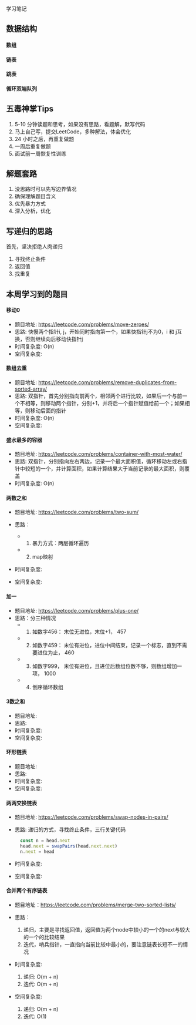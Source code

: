 学习笔记
## 数据结构
#### 数组

#### 链表

#### 跳表

#### 循环双端队列

## 五毒神掌Tips
1. 5-10 分钟读题和思考，如果没有思路，看题解，默写代码
2. 马上自己写，提交LeetCode，多种解法，体会优化
3. 24 小时之后，再重复做题
4. 一周后重复做题
5. 面试前一周恢复性训练

## 解题套路
1. 没思路时可以先写边界情况
2. 确保理解题目含义
3. 优先暴力方式
4. 深入分析，优化

## 写递归的思路
首先，坚决拒绝人肉递归

1. 寻找终止条件
2. 返回值
3. 找重复

## 本周学习到的题目

#### 移动0
- 题目地址: https://leetcode.com/problems/move-zeroes/
- 思路: 快慢两个指针i, j，开始同时指向第一个，如果快指针j不为0，i 和 j互换，否则继续向后移动快指针j
- 时间复杂度: O(n)
- 空间复杂度:

#### 数组去重
- 题目地址: https://leetcode.com/problems/remove-duplicates-from-sorted-array/
- 思路: 双指针，首先分别指向前两个，相邻两个进行比较，如果后一个与前一个不相等，则移动两个指针，分别+1，并将后一个指针赋值给前一个；如果相等，则移动后面的指针
- 时间复杂度: O(n)
- 空间复杂度:

#### 盛水最多的容器
- 题目地址: https://leetcode.com/problems/container-with-most-water/
- 思路: 双指针，分别指向左右两边，记录一个最大面积值，循环移动左或右指针中较短的一个，并计算面积，如果计算结果大于当前记录的最大面积，则覆盖
- 时间复杂度: O(n)

#### 两数之和
- 题目地址: https://leetcode.com/problems/two-sum/
- 思路：
  - 1. 暴力方式：两层循环遍历
  - 2. map映射

- 时间复杂度: 
- 空间复杂度:

#### 加一
- 题目地址: https://leetcode.com/problems/plus-one/
- 思路：分三种情况
  - 1. 如数字456： 末位无进位，末位+1， 457
  - 2. 如数字459： 末位有进位，进位中间结束，记录一个标志，直到不需要进位为止， 460
  - 3. 如数字999， 末位有进位，且进位后数组位数不够，则数组增加一项， 1000
  - 4. 倒序循环数组

#### 3数之和
- 题目地址: 
- 思路: 
- 时间复杂度: 
- 空间复杂度:

#### 环形链表
- 题目地址: 
- 思路: 
- 时间复杂度: 
- 空间复杂度:

#### 两两交换链表
- 题目地址: https://leetcode.com/problems/swap-nodes-in-pairs/
- 思路: 递归的方式，寻找终止条件，三行关键代码

  ```javascript
    const n = head.next
    head.next = swapPairs(head.next.next)
    n.next = head
  ```

- 时间复杂度: 
- 空间复杂度:

#### 合并两个有序链表
- 题目地址：https://leetcode.com/problems/merge-two-sorted-lists/
- 思路：
  1. 递归，主要是寻找返回值，返回值为两个node中较小的一个的next与较大的一个的比较结果
  2. 迭代，哨兵指针，一直指向当前比较中最小的，要注意链表长短不一的情况

- 时间复杂度:
  1. 递归: O(m + n)
  2. 迭代: O(m + n)
- 空间复杂度: 
  1. 递归: O(m + n)
  2. 迭代: O(1)